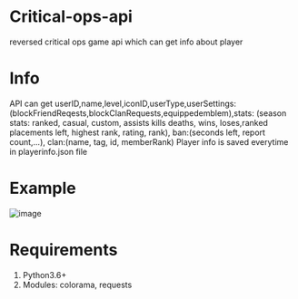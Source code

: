 # Critical-ops-api
reversed critical ops game api which can get info about player
# Info
API can get userID,name,level,iconID,userType,userSettings: (blockFriendReqests,blockClanRequests,equippedemblem),stats: (season stats: ranked, casual, custom, assists kills deaths, wins, loses,ranked placements left, highest rank, rating, rank), ban:(seconds left, report count,...), clan:(name, tag, id, memberRank)
Player info is saved everytime in playerinfo.json file
# Example
![image](https://user-images.githubusercontent.com/70502697/138744147-3bc46fc2-ab75-4c1d-9817-8cb345ae9d39.png)
# Requirements
1. Python3.6+
2. Modules: colorama, requests
